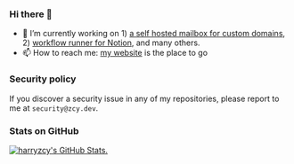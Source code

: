 ### Hi there 👋

- 🔭 I’m currently working on 1) [a self hosted mailbox for custom domains](https://github.com/harryzcy/mailbox), 2) [workflow runner for Notion](https://github.com/harryzcy/nodop), and many others.
- 📫 How to reach me: [my website](https://zcy.dev/) is the place to go

### Security policy

If you discover a security issue in any of my repositories, please report to me at `security@zcy.dev`.

### Stats on GitHub

<a href="https://github.com/anuraghazra/github-readme-stats">
<picture>
  <source media="(prefers-color-scheme: dark)" srcset="https://github-readme-stats.zcy.dev/api?username=harryzcy&show_icons=true&theme=dark&border_color=30363d">
  <img alt="harryzcy's GitHub Stats." src="https://github-readme-stats.zcy.dev/api?username=harryzcy&show_icons=true&theme=default">
</picture>
</a>

<!--
**harryzcy/harryzcy** is a ✨ _special_ ✨ repository because its `README.md` (this file) appears on your GitHub profile.

Here are some ideas to get you started:

- 🔭 I’m currently working on ...
- 🌱 I’m currently learning ...
- 👯 I’m looking to collaborate on ...
- 🤔 I’m looking for help with ...
- 💬 Ask me about ...
- 📫 How to reach me: ...
- 😄 Pronouns: ...
- ⚡ Fun fact: ...
-->
